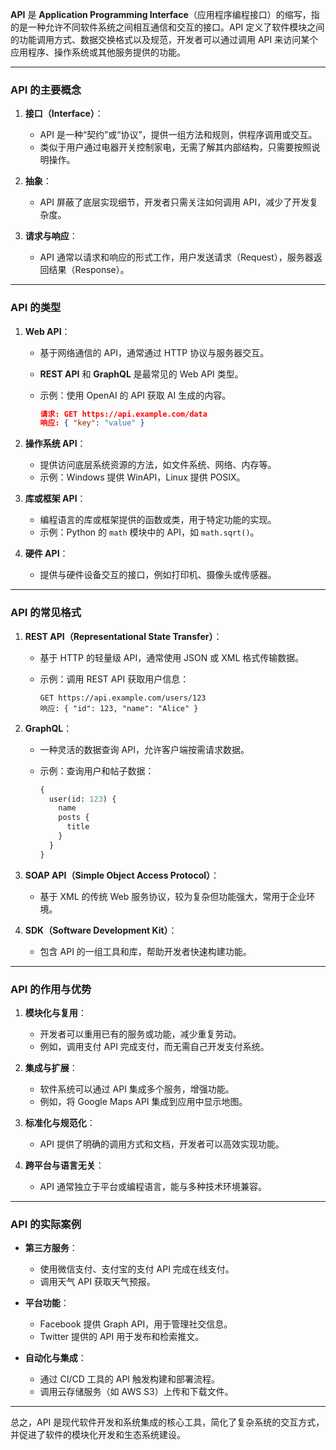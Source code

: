 **API** 是 **Application Programming Interface**（应用程序编程接口）的缩写，指的是一种允许不同软件系统之间相互通信和交互的接口。API 定义了软件模块之间的功能调用方式、数据交换格式以及规范，开发者可以通过调用 API 来访问某个应用程序、操作系统或其他服务提供的功能。

---

### **API 的主要概念**

1. **接口（Interface）**：
    
    - API 是一种“契约”或“协议”，提供一组方法和规则，供程序调用或交互。
    - 类似于用户通过电器开关控制家电，无需了解其内部结构，只需要按照说明操作。
2. **抽象**：
    
    - API 屏蔽了底层实现细节，开发者只需关注如何调用 API，减少了开发复杂度。
3. **请求与响应**：
    
    - API 通常以请求和响应的形式工作，用户发送请求（Request），服务器返回结果（Response）。

---

### **API 的类型**

1. **Web API**：
    
    - 基于网络通信的 API，通常通过 HTTP 协议与服务器交互。
    - **REST API** 和 **GraphQL** 是最常见的 Web API 类型。
    - 示例：使用 OpenAI 的 API 获取 AI 生成的内容。
        
        ```json
        请求: GET https://api.example.com/data
        响应: { "key": "value" }
        ```
        
2. **操作系统 API**：
    
    - 提供访问底层系统资源的方法，如文件系统、网络、内存等。
    - 示例：Windows 提供 WinAPI，Linux 提供 POSIX。
3. **库或框架 API**：
    
    - 编程语言的库或框架提供的函数或类，用于特定功能的实现。
    - 示例：Python 的 `math` 模块中的 API，如 `math.sqrt()`。
4. **硬件 API**：
    
    - 提供与硬件设备交互的接口，例如打印机、摄像头或传感器。

---

### **API 的常见格式**

1. **REST API（Representational State Transfer）**：
    
    - 基于 HTTP 的轻量级 API，通常使用 JSON 或 XML 格式传输数据。
    - 示例：调用 REST API 获取用户信息：
        
        ```
        GET https://api.example.com/users/123
        响应: { "id": 123, "name": "Alice" }
        ```
        
2. **GraphQL**：
    
    - 一种灵活的数据查询 API，允许客户端按需请求数据。
    - 示例：查询用户和帖子数据：
        
        ```graphql
        {
          user(id: 123) {
            name
            posts {
              title
            }
          }
        }
        ```
        
3. **SOAP API（Simple Object Access Protocol）**：
    
    - 基于 XML 的传统 Web 服务协议，较为复杂但功能强大，常用于企业环境。
4. **SDK（Software Development Kit）**：
    
    - 包含 API 的一组工具和库，帮助开发者快速构建功能。

---

### **API 的作用与优势**

1. **模块化与复用**：
    
    - 开发者可以重用已有的服务或功能，减少重复劳动。
    - 例如，调用支付 API 完成支付，而无需自己开发支付系统。
2. **集成与扩展**：
    
    - 软件系统可以通过 API 集成多个服务，增强功能。
    - 例如，将 Google Maps API 集成到应用中显示地图。
3. **标准化与规范化**：
    
    - API 提供了明确的调用方式和文档，开发者可以高效实现功能。
4. **跨平台与语言无关**：
    
    - API 通常独立于平台或编程语言，能与多种技术环境兼容。

---

### **API 的实际案例**

- **第三方服务**：
    
    - 使用微信支付、支付宝的支付 API 完成在线支付。
    - 调用天气 API 获取天气预报。
- **平台功能**：
    
    - Facebook 提供 Graph API，用于管理社交信息。
    - Twitter 提供的 API 用于发布和检索推文。
- **自动化与集成**：
    
    - 通过 CI/CD 工具的 API 触发构建和部署流程。
    - 调用云存储服务（如 AWS S3）上传和下载文件。

---

总之，API 是现代软件开发和系统集成的核心工具，简化了复杂系统的交互方式，并促进了软件的模块化开发和生态系统建设。